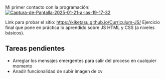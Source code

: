 Mi primer contacto con la programación: <br>
<a href="https://ibb.co/KxfjpcY"><img src="https://i.ibb.co/k2wgsVp/Captura-de-Pantalla-2025-01-21-a-las-19-17-32.png" alt="Captura-de-Pantalla-2025-01-21-a-las-19-17-32" border="0"></a>

Link para probar el sitio: https://kiketasu.github.io/Curriculum-JS/
Ejercicio final que pone en práctica lo aprendido sobre JS HTML y CSS (a niveles básicos).

## Tareas pendientes
- Arreglar los mensajes emergentes para salir del proceso en cualquier momento
- Anadir funcionalidad de subir imagen de cv
